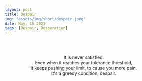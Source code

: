 ```yaml
---
layout: post
title: Despair
img: "assets/img/short/despair.jpeg"
date: May, 15 2021
tags: [Despair, Desperation]
---
```


<br><br>
<div align="center">

  
  It is never satisfied. <br>
  Even when it reaches your tolerance threshold,<br>
  it keeps pushing your limit, to cause you more pain.<br>
  It's a greedy condition, despair.<br>
  
<br><br>
<br><br>
<br><br>
<br><br>
<br><br>
<br><br>
  
  
</div>
